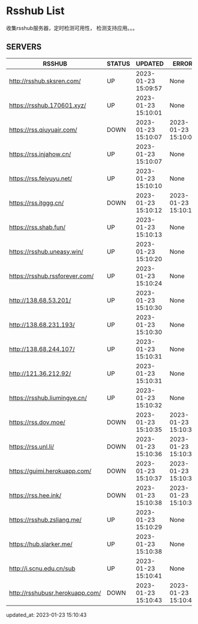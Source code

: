 # Rsshub List

收集rsshub服务器，定时检测可用性， 检测支持应用。。。


## SERVERS

|  RSSHUB   | STATUS  | UPDATED  | ERROR  | TWITTER |  
|  ----  | ----  | ----  | ----  | ---- |  
| http://rsshub.sksren.com/ | UP | 2023-01-23 15:09:57 | None |OK|  
| https://rsshub.170601.xyz/ | UP | 2023-01-23 15:10:01 | None |OK|  
| https://rss.qiuyuair.com/ | DOWN | 2023-01-23 15:10:07 | 2023-01-23 15:10:07 |  
| https://rss.injahow.cn/ | UP | 2023-01-23 15:10:07 | None ||  
| https://rss.feiyuyu.net/ | UP | 2023-01-23 15:10:10 | None |OK|  
| https://rss.itggg.cn/ | DOWN | 2023-01-23 15:10:12 | 2023-01-23 15:10:12 |  
| https://rss.shab.fun/ | UP | 2023-01-23 15:10:13 | None |OK|  
| https://rsshub.uneasy.win/ | UP | 2023-01-23 15:10:20 | None |OK|  
| https://rsshub.rssforever.com/ | UP | 2023-01-23 15:10:24 | None |OK|  
| http://138.68.53.201/ | UP | 2023-01-23 15:10:30 | None ||  
| http://138.68.231.193/ | UP | 2023-01-23 15:10:30 | None ||  
| http://138.68.244.107/ | UP | 2023-01-23 15:10:31 | None ||  
| http://121.36.212.92/ | UP | 2023-01-23 15:10:31 | None ||  
| https://rsshub.liumingye.cn/ | UP | 2023-01-23 15:10:32 | None |OK|  
| https://rss.dov.moe/ | DOWN | 2023-01-23 15:10:35 | 2023-01-23 15:10:35 |  
| https://rss.unl.li/ | DOWN | 2023-01-23 15:10:36 | 2023-01-23 15:10:36 |  
| https://guimi.herokuapp.com/ | DOWN | 2023-01-23 15:10:37 | 2023-01-23 15:10:37 |  
| https://rss.hee.ink/ | DOWN | 2023-01-23 15:10:38 | 2023-01-23 15:10:38 |  
| https://rsshub.zsliang.me/ | UP | 2023-01-23 15:10:29 | None |OK|  
| https://hub.slarker.me/ | UP | 2023-01-23 15:10:38 | None |OK|  
| http://i.scnu.edu.cn/sub | UP | 2023-01-23 15:10:41 | None ||  
| http://rsshubusr.herokuapp.com/ | DOWN | 2023-01-23 15:10:43 | 2023-01-23 15:10:43 |  
  

updated_at: 2023-01-23 15:10:43  
